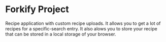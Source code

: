 # Forkify Project

Recipe application with custom recipe uploads. It allows you to get a lot of recipes for a specific-search entry. It also alows you to store your recipe that can be stored in a local storage of your browser.

